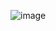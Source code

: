 ![image](https://github.com/lellaaditya/Azure/assets/139613275/244b5ea7-59ac-4524-a6c8-a549a86c473c)

